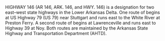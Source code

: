 HIGHWAY 146 (AR 146, ARK. 146, and HWY. 146) is a designation for two east–west state highways in the Lower Arkansas Delta. One route of begins at US Highway 79 (US 79) near Stuttgart and runs east to the White River at Preston Ferry. A second route of begins at Lawrenceville and runs east to Highway 39 at Noy. Both routes are maintained by the Arkansas State Highway and Transportation Department (AHTD).
